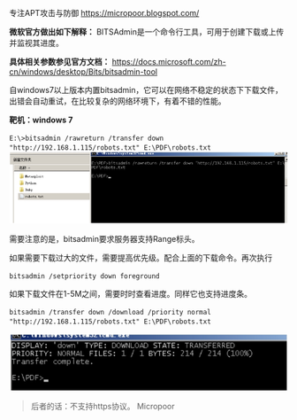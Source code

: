 专注APT攻击与防御
https://micropoor.blogspot.com/

**微软官方做出如下解释：**
BITSAdmin是一个命令行工具，可用于创建下载或上传并监视其进度。

**具体相关参数参见官方文档：**
https://docs.microsoft.com/zh-cn/windows/desktop/Bits/bitsadmin-tool

自windows7以上版本内置bitsadmin，它可以在网络不稳定的状态下下载文件，出错会自动重试，在比较复杂的网络环境下，有着不错的性能。

**靶机：windows 7**

`E:\>bitsadmin /rawreturn /transfer down "http://192.168.1.115/robots.txt" E:\PDF\robots.txt`
![](media/68d44cdc3d8dfab1799b7becdd141031.jpg)

需要注意的是，bitsadmin要求服务器支持Range标头。

如果需要下载过大的文件，需要提高优先级。配合上面的下载命令。再次执行

`bitsadmin /setpriority down foreground`

如果下载文件在1-5M之间，需要时时查看进度。同样它也支持进度条。

`bitsadmin /transfer down /download /priority normal "http://192.168.1.115/robots.txt" E:\PDF\robots.txt`

![](media/362901f0c27b936f6065b7b91b567395.jpg)


>   后者的话：不支持https协议。
>   Micropoor

